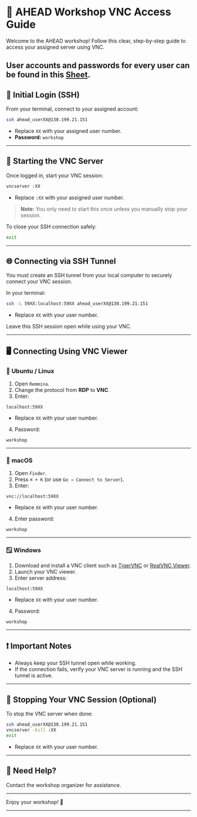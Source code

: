# 🚀 AHEAD Workshop VNC Access Guide

Welcome to the AHEAD workshop! Follow this clear, step-by-step guide to access your assigned server using VNC.


User accounts and passwords for every user can be found in this [Sheet](https://docs.google.com/spreadsheets/d/13zLc7p-xwgFj2rsLr5I2MfvB38KfYNqfzxKEAejx608/edit?gid=1597156241#gid=1597156241).
---

## 📌 Initial Login (SSH)

From your terminal, connect to your assigned account:

```bash
ssh ahead_userXX@130.199.21.151
```

- Replace `XX` with your assigned user number.
- **Password:** `workshop`

---

## 🚦 Starting the VNC Server

Once logged in, start your VNC session:

```bash
vncserver :XX
```

- Replace `:XX` with your assigned user number.

> **Note:** You only need to start this once unless you manually stop your session.

To close your SSH connection safely:

```bash
exit
```

---

## 🌐 Connecting via SSH Tunnel

You must create an SSH tunnel from your local computer to securely connect your VNC session.

In your terminal:

```bash
ssh -L 59XX:localhost:59XX ahead_userXX@130.199.21.151
```

- Replace `XX` with your user number.

Leave this SSH session open while using your VNC.

---

## 🖥️ Connecting Using VNC Viewer

### 🐧 **Ubuntu / Linux**

1. Open `Remmina`.
2. Change the protocol from **RDP** to **VNC**.
3. Enter:

```
localhost:59XX
```

- Replace `XX` with your user number.

4. Password:

```
workshop
```

---

### 🍎 **macOS**

1. Open `Finder`.
2. Press `⌘ + K` (or use `Go → Connect to Server`).
3. Enter:

```
vnc://localhost:59XX
```

- Replace `XX` with your user number.

4. Enter password:

```
workshop
```

---

### 🪟 **Windows**

1. Download and install a VNC client such as [TigerVNC](https://tigervnc.org/) or [RealVNC Viewer](https://www.realvnc.com/en/connect/download/viewer/).
2. Launch your VNC viewer.
3. Enter server address:

```
localhost:59XX
```

- Replace `XX` with your user number.

4. Password:

```
workshop
```

---

## ❗ Important Notes

- Always keep your SSH tunnel open while working.
- If the connection fails, verify your VNC server is running and the SSH tunnel is active.

---

## 🔌 Stopping Your VNC Session (Optional)

To stop the VNC server when done:

```bash
ssh ahead_userXX@130.199.21.151
vncserver -kill :XX
exit
```

- Replace `XX` with your user number.

---

## 📩 Need Help?

Contact the workshop organizer for assistance.

---

Enjoy your workshop! 🚀

---

